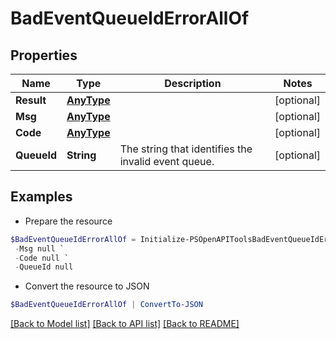# BadEventQueueIdErrorAllOf
## Properties

Name | Type | Description | Notes
------------ | ------------- | ------------- | -------------
**Result** | [**AnyType**](.md) |  | [optional] 
**Msg** | [**AnyType**](.md) |  | [optional] 
**Code** | [**AnyType**](.md) |  | [optional] 
**QueueId** | **String** | The string that identifies the invalid event queue.  | [optional] 

## Examples

- Prepare the resource
```powershell
$BadEventQueueIdErrorAllOf = Initialize-PSOpenAPIToolsBadEventQueueIdErrorAllOf  -Result null `
 -Msg null `
 -Code null `
 -QueueId null
```

- Convert the resource to JSON
```powershell
$BadEventQueueIdErrorAllOf | ConvertTo-JSON
```

[[Back to Model list]](../README.md#documentation-for-models) [[Back to API list]](../README.md#documentation-for-api-endpoints) [[Back to README]](../README.md)

